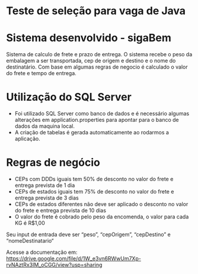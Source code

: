 # Teste de seleção para vaga de Java

# Sistema desenvolvido - sigaBem

Sistema de calculo de frete e prazo de entrega.
O sistema recebe o peso da embalagem a ser transportada, cep de origem e destino e o nome do destinatário. Com base em algumas regras de negocio é calculado o valor do frete e tempo de entrega.

# Utilização do SQL Server
- Foi utilizado SQL Server  como banco de dados e é necessário algumas alterações em application.properties para apontar para o banco de dados da maquina local.
- A criação de tabelas é gerada automaticamente ao rodarmos a aplicação.

# Regras de negócio
 * CEPs com DDDs iguais tem 50% de desconto no valor do frete e entrega prevista de 1 dia
 * CEPs de estados iguais tem 75% de desconto no valor do frete e entrega prevista de 3 dias
 * CEPs de estados diferentes não deve ser aplicado o desconto no valor do frete e entrega prevista de 10 dias
 * O valor do frete é cobrado pelo peso da encomenda, o valor para cada KG é R$1,00

Seu input de entrada deve ser “peso”, “cepOrigem”, “cepDestino” e “nomeDestinatario“

Acesse a documentação em:
https://drive.google.com/file/d/1W_e3vn6RWwUm7Xp-rvNAztRx3IM_oCGG/view?usp=sharing


